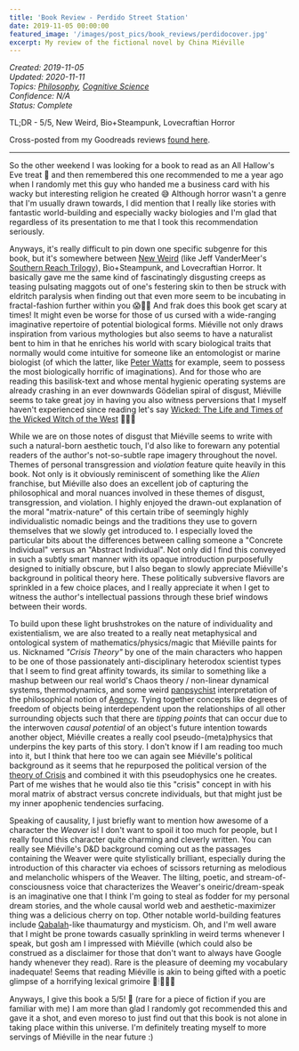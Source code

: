 ```yaml
---
title: 'Book Review - Perdido Street Station'
date: 2019-11-05 00:00:00
featured_image: '/images/post_pics/book_reviews/perdidocover.jpg'
excerpt: My review of the fictional novel by China Miéville
---
```

*Created: 2019-11-05*  
*Updated: 2020-11-11*  
*Topics: [Philosophy](https://mundyreimer.github.io/archive#philosophy), [Cognitive Science](https://mundyreimer.github.io/archive#cognitive-science)*  
*Confidence: N/A*  
*Status: Complete* 

TL;DR - 5/5, New Weird, Bio+Steampunk, Lovecraftian Horror

Cross-posted from my Goodreads reviews [found here](https://www.goodreads.com/review/show/3222026145).

---

So the other weekend I was looking for a book to read as an All Hallow's Eve treat 🎃 and then remembered this one recommended to me a year ago when I randomly met this guy who handed me a business card with his wacky but interesting religion he created 😅 Although horror wasn't a genre that I'm usually drawn towards, I did mention that I really like stories with fantastic world-building and especially wacky biologies and I'm glad that regardless of its presentation to me that I took this recommendation seriously.

Anyways, it's really difficult to pin down one specific subgenre for this book, but it's somewhere between [New Weird](https://en.wikipedia.org/wiki/New_weird) (like Jeff VanderMeer's [Southern Reach Trilogy](https://www.goodreads.com/book/show/22752442-area-x)), Bio+Steampunk, and Lovecraftian Horror. It basically gave me the same kind of fascinatingly disgusting creeps as teasing pulsating maggots out of one's festering skin to then be struck with eldritch paralysis when finding out that even more seem to be incubating in fractal-fashion further within you 😱🐛🤮 And frak does this book get scary at times! It might even be worse for those of us cursed with a wide-ranging imaginative repertoire of potential biological forms. Miéville not only draws inspiration from various mythologies but also seems to have a naturalist bent to him in that he enriches his world with scary biological traits that normally would come intuitive for someone like an entomologist or marine biologist (of which the latter, like [Peter Watts](https://www.goodreads.com/author/show/27167.Peter_Watts) for example, seem to possess the most biologically horrific of imaginations). And for those who are reading this basilisk-text and whose mental hygienic operating systems are already crashing in an ever downwards Gödelian spiral of disgust, Miéville seems to take great joy in having you also witness perversions that I myself haven't experienced since reading let's say [Wicked: The Life and Times of the Wicked Witch of the West](https://www.goodreads.com/book/show/37442.Wicked) 🐞🍑😉

While we are on those notes of disgust that Miéville seems to write with such a natural-born aesthetic touch, I'd also like to forewarn any potential readers of the author's not-so-subtle rape imagery throughout the novel. Themes of personal transgression and *violation* feature quite heavily in this book. Not only is it obviously reminiscent of something like the *Alien* franchise, but Miéville also does an excellent job of capturing the philosophical and moral nuances involved in these themes of disgust, transgression, and violation. I highly enjoyed the drawn-out explanation of the moral "matrix-nature" of this certain tribe of seemingly highly individualistic nomadic beings and the traditions they use to govern themselves that we slowly get introduced to. I especially loved the particular bits about the differences between calling someone a "Concrete Individual" versus an "Abstract Individual". Not only did I find this conveyed in such a subtly smart manner with its opaque introduction purposefully designed to initially obscure, but I also began to slowly appreciate Miéville's background in political theory here. These politically subversive flavors are sprinkled in a few choice places, and I really appreciate it when I get to witness the author's intellectual passions through these brief windows between their words.

To build upon these light brushstrokes on the nature of individuality and existentialism, we are also treated to a really neat metaphysical and ontological system of mathematics/physics/magic that Miéville paints for us. Nicknamed *"Crisis Theory"* by one of the main characters who happen to be one of those passionately anti-disciplinary heterodox scientist types that I seem to find great affinity towards, its similar to something like a mashup between our real world's Chaos theory / non-linear dynamical systems, thermodynamics, and some weird [panpsychist](https://en.wikipedia.org/wiki/Panpsychism) interpretation of the philosophical notion of [Agency](https://en.wikipedia.org/wiki/Agency_(philosophy)). Tying together concepts like degrees of freedom of objects being interdependent upon the relationships of all other surrounding objects such that there are *tipping points* that can occur due to the interwoven *causal potential* of an object's future intention towards another object, Miéville creates a really cool pseudo-(meta)physics that underpins the key parts of this story. I don't know if I am reading too much into it, but I think that here too we can again see Miéville's political background as it seems that he repurposed the political version of the [theory of Crisis](https://en.wikipedia.org/wiki/Crisis_theory) and combined it with this pseudophysics one he creates. Part of me wishes that he would also tie this "crisis" concept in with his moral matrix of abstract versus concrete individuals, but that might just be my inner apophenic tendencies surfacing.

Speaking of causality, I just briefly want to mention how awesome of a character the *Weaver* is! I don't want to spoil it too much for people, but I really found this character quite charming and cleverly written. You can really see Miéville's D&D background coming out as the passages containing the Weaver were quite stylistically brilliant, especially during the introduction of this character via echoes of scissors returning as melodious and melancholic whispers of the Weaver. The lilting, poetic, and stream-of-consciousness voice that characterizes the Weaver's oneiric/dream-speak is an imaginative one that I think I'm going to steal as fodder for my personal dream stories, and the whole causal world web and aesthetic-maximizer thing was a delicious cherry on top. Other notable world-building features include [Qabalah](https://en.wikipedia.org/wiki/Hermetic_Qabalah)-like thaumaturgy and mysticism. Oh, and I'm well aware that I might be prone towards casually sprinkling in weird terms whenever I speak, but gosh am I impressed with Miéville (which could also be construed as a disclaimer for those that don't want to always have Google handy whenever they read). Rare is the pleasure of deeming my vocabulary inadequate! Seems that reading Miéville is akin to being gifted with a poetic glimpse of a horrifying lexical grimoire 🌙🕯📖🧙‍♂️

Anyways, I give this book a 5/5! 👏 (rare for a piece of fiction if you are familiar with me) I am more than glad I randomly got recommended this and gave it a shot, and even moreso to just find out that this book is not alone in taking place within this universe. I'm definitely treating myself to more servings of Miéville in the near future :)
